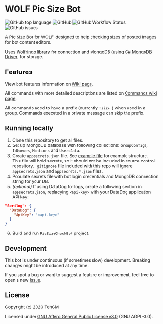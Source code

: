 # WOLF Pic Size Bot
![GitHub top language](https://img.shields.io/github/languages/top/TehGM/WolfBot-Size) ![GitHub](https://img.shields.io/github/license/TehGM/WolfBot-Size) ![GitHub Workflow Status](https://img.shields.io/github/workflow/status/TehGM/WolfBot-Size/.NET%20Core%20Build) ![GitHub issues](https://img.shields.io/github/issues/TehGM/WolfBot-Size)

A Pic Size Bot for WOLF, designed to help checking sizes of posted images for bot content editors.

Uses [Wolfringo library](https://github.com/TehGM/Wolfringo) for connection and MongoDB (using [C# MongoDB Driver](https://docs.mongodb.com/drivers/csharp)) for storage.

## Features
View bot features information on [Wiki page](https://github.com/TehGM/WolfBot-Size/wiki#features).

All commands with more detailed descriptions are listed on [Commands wiki page](https://github.com/TehGM/WolfBot-Size/wiki/Commands).

All commands need to have a prefix (currently `!size `) when used in a group. Commands executed in a private message can skip the prefix.

## Running locally
1. Clone this repository to get all files.
2. Set up MongoDB database with following collections: `GroupConfigs`, `IdQueues`, `Mentions` and `UsersData`.
3. Create `appsecrets.json` file. See [example file](PicSizeCheckBot/appsecrets-example.json) for example structure.  
This file will hold secrets, so it should not be included in source control repository. `.gitignore` file included with this repo will ignore `appsecrets.json` and `appsecrets.*.json` files.
4. Populate secrets file with bot login credentials and MongoDB connection string for your DB.
5. *(optional)* If using DataDog for logs, create a following section in `appsecrets.json`, replacying `<api-key>` with your DataDog application API key:  
```json
"Serilog": {
  "DataDog": {
    "ApiKey": "<api-key>"
  }
}
```
6. Build and run `PicSizeCheckBot` project.


## Development
This bot is under continuous (if sometimes slow) development. Breaking changes might be introduced at any time.

If you spot a bug or want to suggest a feature or improvement, feel free to open a new [Issue](https://github.com/TehGM/WolfBot-Size/issues).

## License
Copyright (c) 2020 TehGM

Licensed under [GNU Affero General Public License v3.0](LICENSE) (GNU AGPL-3.0).
